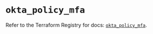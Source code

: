 # `okta_policy_mfa`

Refer to the Terraform Registry for docs: [`okta_policy_mfa`](https://registry.terraform.io/providers/okta/okta/4.8.0/docs/resources/policy_mfa).
